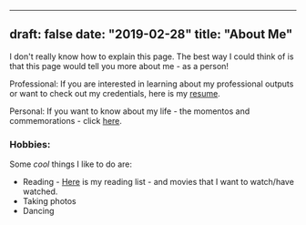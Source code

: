 
---
draft: false
date: "2019-02-28"
title: "About Me"
---

I don't really know how to explain this page. The best way I could think of is that this page would tell you more about me - as a person!

Professional: 
If you are interested in learning about my professional outputs or want to check out my credentials, here is my [resume](https://resume.creddle.io/resume/3l8desh8y5w).

Personal: 
If you want to know about my life - the momentos and commemorations - click [here](https://www.notion.so/nishthasharma/timeline-2b93b37a887147c8a5535b1a9b92a3fd). 

### Hobbies: 

Some *cool* things I like to do are: 

- Reading - [Here](https://www.notion.so/nishthasharma/Reading-List-b8879defe4f14eb1bec1f870705b6946) is my reading list - and movies that I want to watch/have watched. 
- Taking photos
- Dancing 
